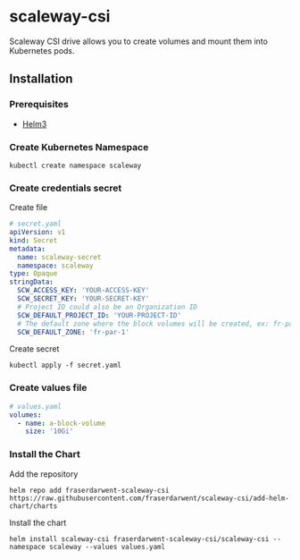 # scaleway-csi

Scaleway CSI drive allows you to create volumes and mount them into Kubernetes pods.

## Installation

### Prerequisites

- [Helm3](https://helm.sh/docs/intro/quickstart/#install-helm)

### Create Kubernetes Namespace

```shell
kubectl create namespace scaleway
```

### Create credentials secret

Create file

```yaml
# secret.yaml
apiVersion: v1
kind: Secret
metadata:
  name: scaleway-secret
  namespace: scaleway
type: Opaque
stringData:
  SCW_ACCESS_KEY: 'YOUR-ACCESS-KEY'
  SCW_SECRET_KEY: 'YOUR-SECRET-KEY'
  # Project ID could also be an Organization ID
  SCW_DEFAULT_PROJECT_ID: 'YOUR-PROJECT-ID'
  # The default zone where the block volumes will be created, ex: fr-par-1
  SCW_DEFAULT_ZONE: 'fr-par-1'
```

Create secret

```shell
kubectl apply -f secret.yaml
```

### Create values file

```yaml
# values.yaml
volumes:
  - name: a-block-volume
    size: '10Gi'
```

### Install the Chart

Add the repository

```shell
helm repo add fraserdarwent-scaleway-csi https://raw.githubusercontent.com/fraserdarwent/scaleway-csi/add-helm-chart/charts
```

Install the chart

```shell
helm install scaleway-csi fraserdarwent-scaleway-csi/scaleway-csi --namespace scaleway --values values.yaml
```
